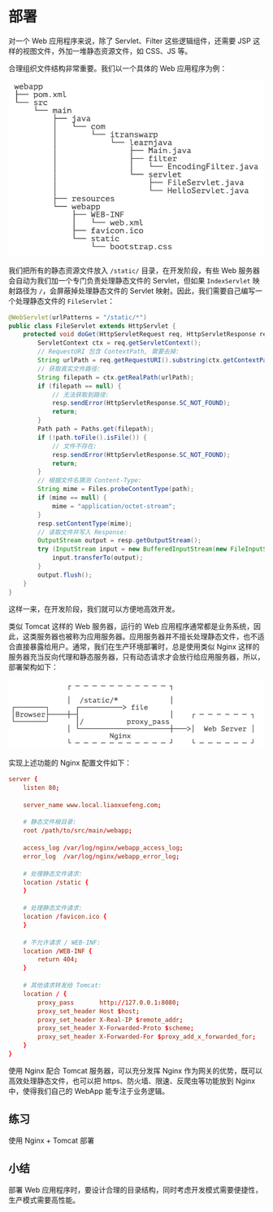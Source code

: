 # **部署**


对一个 Web 应用程序来说，除了 Servlet、Filter 这些逻辑组件，还需要 JSP 这样的视图文件，外加一堆静态资源文件，如 CSS、JS 等。

合理组织文件结构非常重要。我们以一个具体的 Web 应用程序为例：

![image-20231221140740305](./assets/image-20231221140740305.png)

我们把所有的静态资源文件放入 `/static/` 目录，在开发阶段，有些 Web 服务器会自动为我们加一个专门负责处理静态文件的 Servlet，但如果 `IndexServlet` 映射路径为 `/`，会屏蔽掉处理静态文件的 Servlet 映射。因此，我们需要自己编写一个处理静态文件的 `FileServlet`：

```java
@WebServlet(urlPatterns = "/static/*")
public class FileServlet extends HttpServlet {
    protected void doGet(HttpServletRequest req, HttpServletResponse resp) throws ServletException, IOException {
        ServletContext ctx = req.getServletContext();
        // RequestURI 包含 ContextPath, 需要去掉:
        String urlPath = req.getRequestURI().substring(ctx.getContextPath().length());
        // 获取真实文件路径:
        String filepath = ctx.getRealPath(urlPath);
        if (filepath == null) {
            // 无法获取到路径:
            resp.sendError(HttpServletResponse.SC_NOT_FOUND);
            return;
        }
        Path path = Paths.get(filepath);
        if (!path.toFile().isFile()) {
            // 文件不存在:
            resp.sendError(HttpServletResponse.SC_NOT_FOUND);
            return;
        }
        // 根据文件名猜测 Content-Type:
        String mime = Files.probeContentType(path);
        if (mime == null) {
            mime = "application/octet-stream";
        }
        resp.setContentType(mime);
        // 读取文件并写入 Response:
        OutputStream output = resp.getOutputStream();
        try (InputStream input = new BufferedInputStream(new FileInputStream(filepath))) {
            input.transferTo(output);
        }
        output.flush();
    }
}
```

这样一来，在开发阶段，我们就可以方便地高效开发。

类似 Tomcat 这样的 Web 服务器，运行的 Web 应用程序通常都是业务系统，因此，这类服务器也被称为应用服务器。应用服务器并不擅长处理静态文件，也不适合直接暴露给用户。通常，我们在生产环境部署时，总是使用类似 Nginx 这样的服务器充当反向代理和静态服务器，只有动态请求才会放行给应用服务器，所以，部署架构如下：

![image-20231221140837145](./assets/image-20231221140837145.png)

实现上述功能的 Nginx 配置文件如下：

```conf
server {
    listen 80;

    server_name www.local.liaoxuefeng.com;

    # 静态文件根目录:
    root /path/to/src/main/webapp;

    access_log /var/log/nginx/webapp_access_log;
    error_log  /var/log/nginx/webapp_error_log;

    # 处理静态文件请求:
    location /static {
    }

    # 处理静态文件请求:
    location /favicon.ico {
    }

    # 不允许请求 / WEB-INF:
    location /WEB-INF {
        return 404;
    }

    # 其他请求转发给 Tomcat:
    location / {
        proxy_pass       http://127.0.0.1:8080;
        proxy_set_header Host $host;
        proxy_set_header X-Real-IP $remote_addr;
        proxy_set_header X-Forwarded-Proto $scheme;
        proxy_set_header X-Forwarded-For $proxy_add_x_forwarded_for;
    }
}
```

使用 Nginx 配合 Tomcat 服务器，可以充分发挥 Nginx 作为网关的优势，既可以高效处理静态文件，也可以把 https、防火墙、限速、反爬虫等功能放到 Nginx 中，使得我们自己的 WebApp 能专注于业务逻辑。

## 练习

使用 Nginx + Tomcat 部署

## 小结

部署 Web 应用程序时，要设计合理的目录结构，同时考虑开发模式需要便捷性，生产模式需要高性能。





